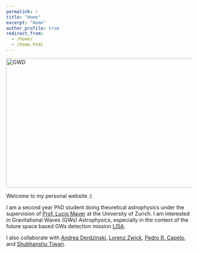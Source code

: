 ```yaml
---
permalink: /
title: "Home"
excerpt: "Home"
author_profile: true
redirect_from: 
  - /home/
  - /home.html
---
```



<img class="img-responsive" src="https://muditgarg96.github.io/images/GW_dephased.png" title="GWD" width="1000" height="350">

Welcome to my personal website :)

I am a second year PhD student doing theoretical astrophysics under the supervision of <a href = "https://www.ics.uzh.ch/en/research/research-groups/Lucio-Mayer.html">Prof. Lucio Mayer</a> at the University of Zurich. I am interested in Gravitational Waves (GWs) Astrophysics, especially in the context of the future space based GWs detection mission <a href= "https://www.elisascience.org/">LISA</a>. 

I also collaborate with <a href="https://www.ics.uzh.ch/~aderdz/">Andrea Derdzinski</a>, <a href="https://lorenzzwick96.github.io/">Lorenz Zwick</a>, <a href="https://www.ics.uzh.ch/~pcapelo/">Pedro R. Capelo</a>, and <a href="https://www.physik.uzh.ch/en/groups/jetzer/People/Shubhanshu-Tiwari.html">Shubhanshu Tiwari</a>.

<i class="fa-regular fa-arrow-up-right-from-square"></i>
